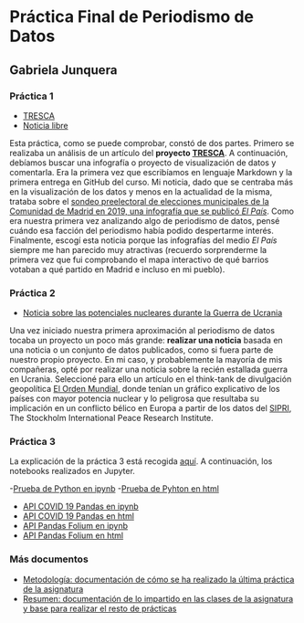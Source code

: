# Práctica Final de Periodismo de Datos 
## Gabriela Junquera
### Práctica 1
- [TRESCA](practica-1-tresca.md)
- [Noticia libre](practica-1-libre.md)

Esta práctica, como se puede comprobar, constó de dos partes. Primero se realizaba un análisis de un artículo del **proyecto [TRESCA](https://trescaproject.eu)**. A continuación, debíamos buscar una infografía o proyecto de visualización de datos y comentarla. Era la primera vez que escribíamos en lenguaje Markdown y la primera entrega en GitHub del curso. Mi noticia, dado que se centraba más en la visualización de los datos y menos en la actualidad de la misma, trataba sobre el [sondeo preelectoral de elecciones municipales de la Comunidad de Madrid en 2019, una infografía que se publicó *El País*](https://elpais.com/politica/2019/05/19/actualidad/1558286092_743317.html#?rel=mas). Como era nuestra primera vez analizando algo de periodismo de datos, pensé cuándo esa facción del periodismo había podido despertarme interés. Finalmente, escogí esta noticia porque las infografías del medio *El País* siempre me han parecido muy atractivas (recuerdo sorprenderme la primera vez que fui comprobando el mapa interactivo de qué barrios votaban a qué partido en Madrid e incluso en mi pueblo).

### Práctica 2
- [Noticia sobre las potenciales nucleares durante la Guerra de Ucrania](practica-2.md)

Una vez iniciado nuestra primera aproximación al periodismo de datos tocaba un proyecto un poco más grande: **realizar una noticia** basada en una noticia o un conjunto de datos publicados, como si fuera parte de nuestro propio proyecto. En mi caso, y probablemente la mayoría de mis compañeras, opté por realizar una noticia sobre la recién estallada guerra en Ucrania. Seleccioné para ello un artículo en el think-tank de divulgación geopolítica [El Orden Mundial](https://elordenmundial.com/mapas-y-graficos/armas-nucleares-mundo/), donde tenían un gráfico explicativo de los países con mayor potencia nuclear y lo peligrosa que resultaba su implicación en un conflicto bélico en Europa a partir de los datos del [SIPRI](https://sipri.org/media/press-release/2021/global-nuclear-arsenals-grow-states-continue-modernize-new-sipri-yearbook-out-now), The Stockholm International Peace Research Institute. 

### Práctica 3
La explicación de la práctica 3 está recogida [aquí](practica-3.md).
A continuación, los notebooks realizados en Jupyter.

-[Prueba de Python en ipynb](prueba-python.ipynb)
-[Prueba de Pyhton en html](prueba-python.html)
- [API COVID 19 Pandas en ipynb](python-api-covid19-pandas.ipynb)
- [API COVID 19 Pandas en html](python-api-covid19-pandas.html)
- [API Pandas Folium en ipynb](api-pandas-folium.ipynb)
- [API Pandas Folium en html](api-pandas-folium.html)

### Más documentos
- [Metodología: documentación de cómo se ha realizado la última práctica de la asignatura](metodologias.md)
- [Resumen: documentación de lo impartido en las clases de la asignatura y base para realizar el resto de prácticas](resumen.md)

